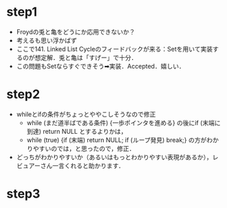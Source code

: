 # step1
- Froydの兎と亀をどうにか応用できないか？
- 考えるも思い浮かばず
- ここで141. Linked List Cycleのフィードバックが来る：Setを用いて実装するのが想定解．兎と亀は「すげー」で十分．
- この問題もSetならすぐできそう➡︎実装．Accepted．嬉しい．


# step2
- whileとifの条件がちょっとややこしそうなので修正
  - while (まだ道半ばである条件) {一歩ポインタを進める} の後にif (末端に到達) return NULL とするよりかは，
  - while (true) {if (末端) return NULL; if (ループ発見) break;} の方がわかりやすいのでは，と思ったので，修正．
- どっちがわかりやすいか（あるいはもっとわかりやすい表現があるか），レビュアーさん一言くれると助かります．


# step3
